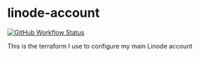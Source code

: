 linode-account
===========

[![GitHub Workflow Status](https://img.shields.io/actions/github/workflow/status/akerl/linode-account/build.yml?branch=main)](https://github.com/akerl/linode-account/actions)

This is the terraform I use to configure my main Linode account

